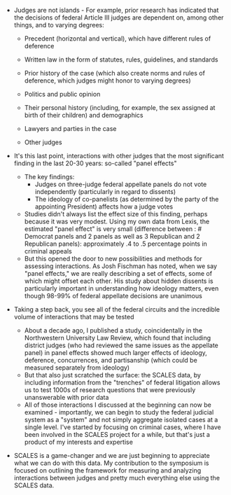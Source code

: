 * Judges are not islands - For example, prior research has indicated that the decisions of federal Article III judges are dependent on, among other things, and to varying degrees:

  * Precedent (horizontal and vertical), which have different rules of deference

  * Written law in the form of statutes, rules, guidelines, and standards

  * Prior history of the case (which also create norms and rules of deference, which judges might honor to varying degrees)

  * Politics and public opinion

  * Their personal history (including, for example, the sex assigned at birth of their children) and demographics
  * Lawyers and parties in the case

  * Other judges

* It's this last point, interactions with other judges that the most significant finding in the last 20-30 years: so-called "panel effects"
  * The key findings: 
    * Judges on three-judge federal appellate panels do not vote independently (particularly in regard to dissents)
    * The ideology of co-panelists (as determined by the party of the appointing President) affects how a judge votes
  * Studies didn't always list the effect size of this finding, perhaps because it was very modest. Using my own data from Lexis, the estimated "panel effect" is very small (difference between : # Democrat panels and 2 panels as well as 3 Republican and 2 Republican panels): approximately .4 to .5 percentage points in criminal appeals
  * But this opened the door to new possibilities and methods for assessing interactions. As Josh Fischman has noted, when we say "panel effects," we are really describing a set of effects, some of which might offset each other. His study about hidden dissents is particularly important in understanding how ideology matters, even though 98-99% of federal appellate decisions are unanimous
* Taking a step back, you see all of the federal circuits and the incredible volume of interactions that may be tested
  * About a decade ago, I published a study, coincidentally in the Northwestern University Law Review, which found that including district judges (who had reviewed the same issues as the appellate panel) in panel effects showed much larger effects of ideology, deference, concurrences, and partisanship (which could be measured separately from ideology)
  * But that also just scratched the surface: the SCALES data, by including information from the "trenches" of federal litigation allows us to test 1000s of research questions that were previously unanswerable with prior data
  * All of those interactions I discussed at the beginning can now be examined - importantly, we can begin to study the federal judicial system as a "system" and not simply aggregate isolated cases at a single level. I've started by focusing on criminal cases, where I have been involved in the SCALES project for a while, but that's just a product of my interests and expertise
* SCALES is a game-changer and we are just beginning to appreciate what we can do with this data. My contribution to the symposium is focused on outlining the framework for measuring and analyzing interactions between judges and pretty much everything else using the SCALES data.